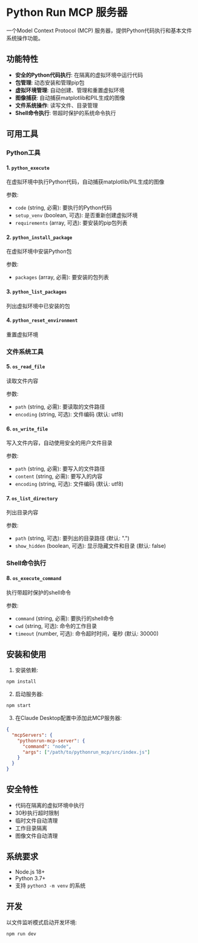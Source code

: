 # Python Run MCP 服务器

一个Model Context Protocol (MCP) 服务器，提供Python代码执行和基本文件系统操作功能。

## 功能特性

- **安全的Python代码执行**: 在隔离的虚拟环境中运行代码
- **包管理**: 动态安装和管理pip包
- **虚拟环境管理**: 自动创建、管理和重置虚拟环境
- **图像捕获**: 自动捕获matplotlib和PIL生成的图像
- **文件系统操作**: 读写文件、目录管理
- **Shell命令执行**: 带超时保护的系统命令执行

## 可用工具

### Python工具

#### 1. `python_execute`
在虚拟环境中执行Python代码，自动捕获matplotlib/PIL生成的图像

参数:
- `code` (string, 必需): 要执行的Python代码
- `setup_venv` (boolean, 可选): 是否重新创建虚拟环境
- `requirements` (array, 可选): 要安装的pip包列表

#### 2. `python_install_package`
在虚拟环境中安装Python包

参数:
- `packages` (array, 必需): 要安装的包列表

#### 3. `python_list_packages`
列出虚拟环境中已安装的包

#### 4. `python_reset_environment`
重置虚拟环境

### 文件系统工具

#### 5. `os_read_file`
读取文件内容

参数:
- `path` (string, 必需): 要读取的文件路径
- `encoding` (string, 可选): 文件编码 (默认: utf8)

#### 6. `os_write_file`
写入文件内容，自动使用安全的用户文件目录

参数:
- `path` (string, 必需): 要写入的文件路径
- `content` (string, 必需): 要写入的内容
- `encoding` (string, 可选): 文件编码 (默认: utf8)

#### 7. `os_list_directory`
列出目录内容

参数:
- `path` (string, 可选): 要列出的目录路径 (默认: ".")
- `show_hidden` (boolean, 可选): 显示隐藏文件和目录 (默认: false)

### Shell命令执行

#### 8. `os_execute_command`
执行带超时保护的shell命令

参数:
- `command` (string, 必需): 要执行的shell命令
- `cwd` (string, 可选): 命令的工作目录
- `timeout` (number, 可选): 命令超时时间，毫秒 (默认: 30000)

## 安装和使用

1. 安装依赖:
```bash
npm install
```

2. 启动服务器:
```bash
npm start
```

3. 在Claude Desktop配置中添加此MCP服务器:
```json
{
  "mcpServers": {
    "pythonrun-mcp-server": {
      "command": "node",
      "args": ["/path/to/pythonrun_mcp/src/index.js"]
    }
  }
}
```

## 安全特性

- 代码在隔离的虚拟环境中执行
- 30秒执行超时限制
- 临时文件自动清理
- 工作目录隔离
- 图像文件自动清理

## 系统要求

- Node.js 18+
- Python 3.7+
- 支持 `python3 -m venv` 的系统

## 开发

以文件监听模式启动开发环境:
```bash
npm run dev
```